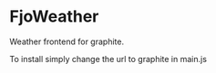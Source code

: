 FjoWeather
==========

Weather frontend for graphite.

To install simply change the url to graphite in main.js
